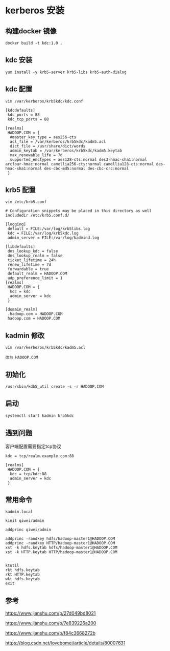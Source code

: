 # kerberos 安装

## 构建docker 镜像

```
docker build -t kdc:1.0 .
```

## kdc 安装

`yum install -y krb5-server krb5-libs krb5-auth-dialog`

## kdc 配置

```shell
vim /var/kerberos/krb5kdc/kdc.conf
```

```
[kdcdefaults]
 kdc_ports = 88
 kdc_tcp_ports = 88

[realms]
 HADOOP.COM = {
  #master_key_type = aes256-cts
  acl_file = /var/kerberos/krb5kdc/kadm5.acl
  dict_file = /usr/share/dict/words
  admin_keytab = /var/kerberos/krb5kdc/kadm5.keytab
  max_renewable_life = 7d
  supported_enctypes = aes128-cts:normal des3-hmac-sha1:normal arcfour-hmac:normal camellia256-cts:normal camellia128-cts:normal des-hmac-sha1:normal des-cbc-md5:normal des-cbc-crc:normal
 }
```

## krb5 配置

```shell
vim /etc/krb5.conf
```

```
# Configuration snippets may be placed in this directory as well
includedir /etc/krb5.conf.d/

[logging]
 default = FILE:/var/log/krb5libs.log
 kdc = FILE:/var/log/krb5kdc.log
 admin_server = FILE:/var/log/kadmind.log

[libdefaults]
 dns_lookup_kdc = false
 dns_lookup_realm = false
 ticket_lifetime = 24h
 renew_lifetime = 7d
 forwardable = true
 default_realm = HADOOP.COM
 udp_preference_limit = 1
[realms]
 HADOOP.COM = {
  kdc = kdc
  admin_server = kdc
 }

[domain_realm]
 .hadoop.com = HADOOP.COM
 hadoop.com = HADOOP.COM
```



## kadmin 修改

```shell
vim /var/kerberos/krb5kdc/kadm5.acl

改为 HADOOP.COM
```

## 初始化

```
/usr/sbin/kdb5_util create -s -r HADOOP.COM
```

## 启动

```bash
systemctl start kadmin krb5kdc
```

## 遇到问题

客户端配置需要指定tcp协议

```
kdc = tcp/realm.example.com:88

[realms]
 HADOOP.COM = {
  kdc = tcp/kdc:88
  admin_server = kdc
 }
```

## 常用命令

```
kadmin.local

kinit qiwei/admin

addprinc qiwei/admin

addprinc -randkey hdfs/hadoop-master1@HADOOP.COM
addprinc -randkey HTTP/hadoop-master1@HADOOP.COM
xst -k hdfs.keytab hdfs/hadoop-master1@HADOOP.COM
xst -k HTTP.keytab HTTP/hadoop-master1@HADOOP.COM


ktutil
rkt hdfs.keytab    
rkt HTTP.keytab
wkt hdfs.keytab  
exit
```





## 参考

https://www.jianshu.com/p/27d049bd8021

https://www.jianshu.com/p/7e839226a200

https://www.jianshu.com/p/f84c3668272b

https://blog.csdn.net/lovebomei/article/details/80007631